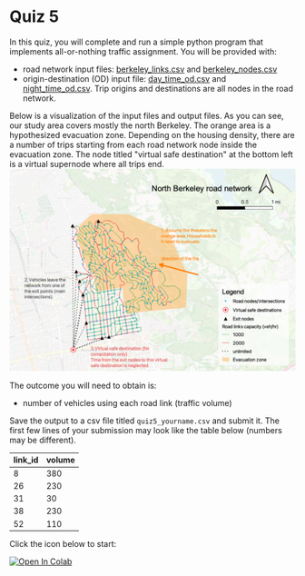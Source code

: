 # Quiz 5

In this quiz, you will complete and run a simple python program that implements all-or-nothing traffic assignment. You will be provided with:
* road network input files: [berkeley_links.csv](https://raw.githubusercontent.com/UCB-CE170a/Fall2022/master/traffic_data/berkeley_links.csv) and [berkeley_nodes.csv](https://raw.githubusercontent.com/UCB-CE170a/Fall2022/master/traffic_data/berkeley_nodes.csv)
* origin-destination (OD) input file: [day_time_od.csv](https://raw.githubusercontent.com/UCB-CE170a/Fall2022/master/traffic_data/day_time_od.csv) and [night_time_od.csv](https://raw.githubusercontent.com/UCB-CE170a/Fall2022/master/traffic_data/night_time_od.csv). Trip origins and destinations are all nodes in the road network.

Below is a visualization of the input files and output files. As you can see, our study area covers mostly the north Berkeley. The orange area is a hypothesized evacuation zone. Depending on the housing density, there are a number of trips starting from each road network node inside the evacuation zone. The node titled "virtual safe destination" at the bottom left is a virtual supernode where all trips end.
![berkeley_road_network](berkeley_road_network.png "Berkeley roads")

The outcome you will need to obtain is:
* number of vehicles using each road link (traffic volume)

Save the output to a csv file titled `quiz5_yourname.csv` and submit it. The first few lines of your submission may look like the table below (numbers may be different).

| link_id | volume |
|---------|--------|
|8        |380     |
|26       |230     |
|31       |30      |
|38       |230     |
|52       |110     |



Click the icon below to start:

[![Open In Colab](https://colab.research.google.com/assets/colab-badge.svg)](https://colab.research.google.com/github/UCB-CE170a/Fall2022/blob/main/Quizzes/Quiz5/quiz5_student.ipynb)
